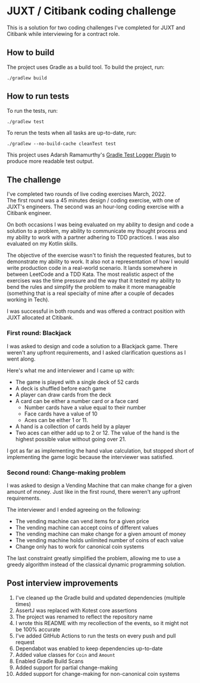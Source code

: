 # JUXT / Citibank coding challenge

This is a solution for two coding challenges I've completed for JUXT and Citibank while interviewing for a contract
role.

## How to build

The project uses Gradle as a build tool. To build the project, run:

    ./gradlew build

## How to run tests

To run the tests, run:

    ./gradlew test

To rerun the tests when all tasks are up-to-date, run:

    ./gradlew --no-build-cache cleanTest test

This project uses Adarsh Ramamurthy's [Gradle Test Logger Plugin](https://github.com/radarsh/gradle-test-logger-plugin)
to produce more readable test output.

## The challenge

I've completed two rounds of live coding exercises March, 2022.  
The first round was a 45 minutes design / coding exercise, with one of JUXT's engineers.
The second was an hour-long coding exercise with a Citibank engineer.

On both occasions I was being evaluated on my ability to design and code a solution to a problem, my ability to
communicate my thought process and my ability to work with a partner adhering to TDD practices. I was also evaluated on
my Kotlin skills.

The objective of the exercise wasn't to finish the requested features, but to demonstrate my ability to work. It also
not a representation of how I would write production code in a real-world scenario. It lands somewhere in between
LeetCode and a TDD Kata. The most realistic aspect of the exercises was the time pressure and the way that it tested my
ability to bend the rules and simplify the problem to make it more manageable (something that is a real specialty of
mine after a couple of decades working in Tech).

I was successful in both rounds and was offered a contract position with JUXT allocated at Citibank.

### First round: Blackjack

I was asked to design and code a solution to a Blackjack game. There weren't any upfront requirements, and I asked
clarification questions as I went along.

Here's what me and interviewer and I came up with:

* The game is played with a single deck of 52 cards
* A deck is shuffled before each game
* A player can draw cards from the deck
* A card can be either a number card or a face card
    * Number cards have a value equal to their number
    * Face cards have a value of 10
    * Aces can be either 1 or 11.
* A hand is a collection of cards held by a player
* Two aces can either add up to 2 or 12. The value of the hand is the highest possible value without going over 21.

I got as far as implementing the hand value calculation, but stopped short of implementing the game logic because the
interviewer was satisfied.

### Second round: Change-making problem

I was asked to design a Vending Machine that can make change for a given amount of money.
Just like in the first round, there weren't any upfront requirements.

The interviewer and I ended agreeing on the following:

* The vending machine can vend items for a given price
* The vending machine can accept coins of different values
* The vending machine can make change for a given amount of money
* The vending machine holds unlimited number of coins of each value
* Change only has to work for canonical coin systems

The last constraint greatly simplified the problem, allowing me to use a greedy algorithm instead of the classical
dynamic programming solution.

## Post interview improvements

1. I've cleaned up the Gradle build and updated dependencies (multiple times)
2. AssertJ was replaced with Kotest core assertions
3. The project was renamed to reflect the repository name
4. I wrote this README with my recollection of the events, so it might not be 100% accurate
5. I've added GitHub Actions to run the tests on every push and pull request
6. Dependabot was enabled to keep dependencies up-to-date
7. Added value classes for `Coin` and `Amount`
8. Enabled Gradle Build Scans
9. Added support for partial change-making
10. Added support for change-making for non-canonical coin systems

